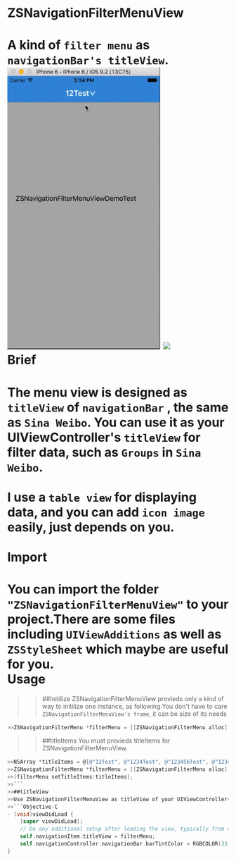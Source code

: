 # ZSNavigationFilterMenuView
A kind of ``filter menu`` as ``navigationBar's titleView``. 
<br>
![](https://github.com/SeraZheng/ZSNavigationFilterMenuView/blob/master/ScreenShot/DisplayWithHide.gif)
![](https://github.com/SeraZheng/ZSNavigationFilterMenuView/blob/master/ScreenShot/Shake.gif)
<br>
Brief
====================================================================================================================================
The menu view is designed as ``titleView`` of ``navigationBar`` , the same as ``Sina Weibo``. You can use it as your UIViewController's ``titleView`` for filter data, such as ``Groups`` in ``Sina Weibo``.<br>
<br>
I use a ``table view`` for displaying data, and you can add ``icon image`` easily, just depends on you.<br>
<br>
Import
====================================================================================================================================
You can import the folder ``"ZSNavigationFilterMenuView"`` to your project.There are some files including ``UIViewAdditions`` as well as ``ZSStyleSheet`` which maybe are useful for you.<br>
Usage
====================================================================================================================================
>>##Initilize
>>ZSNavigationFilterMenuView provieds only a kind of way to initilize one instance, as following.You don't have to care ``ZSNavigationFilterMenuView's frame``, it can be size of its needs<br>
```Objective-C
>>ZSNavigationFilterMenu *filterMenu = [[ZSNavigationFilterMenu alloc] initWithTitle:[titleItems objectAtIndex:0]];
```
>>##titleItems
>>You must provieds titleItems for ZSNavigationFilterMenuView.<br>
```Objective-C
>>NSArray *titleItems = @[@"12Test", @"1234Test", @"123456Test", @"12345678Test", @"1234567890Test"];
>>ZSNavigationFilterMenu *filterMenu = [[ZSNavigationFilterMenu alloc] initWithTitle:[titleItems objectAtIndex:0]];
>>[filterMenu setTitleItems:titleItems];
>>```
>>##titleView
>>Use ZSNavigationFilterMenuView as titleView of your UIViewController<br>
>>```Objective-C
- (void)viewDidLoad {
    [super viewDidLoad];
    // Do any additional setup after loading the view, typically from a nib.
    self.navigationItem.titleView = filterMenu;
    self.navigationController.navigationBar.barTintColor = RGBCOLOR(33, 132, 214);
}
```
<br>
